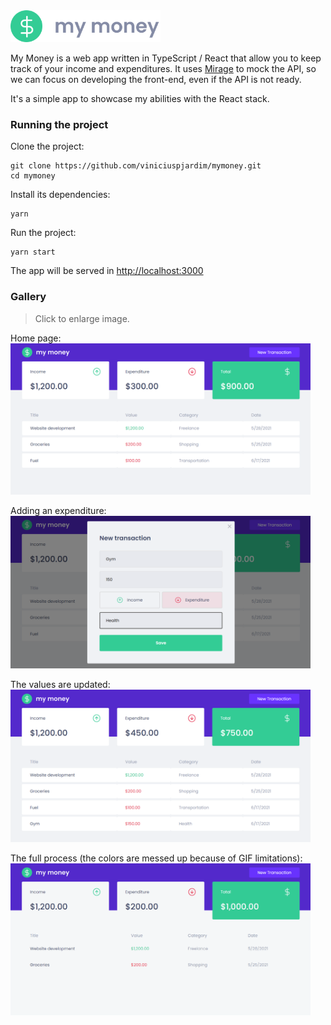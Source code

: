 <img src=".docs/logo-gray.svg" width="240">

My Money is a web app written in TypeScript / React that allow
you to keep track of your income and expenditures. It uses
[Mirage](https://miragejs.com/) to mock the API, so we
can focus on developing the front-end, even if the API is not
ready.

It's a simple app to showcase my abilities with the React stack.

### Running the project

Clone the project:
```shell
git clone https://github.com/viniciuspjardim/mymoney.git
cd mymoney
```

Install its dependencies:
```shell
yarn
```

Run the project:
```shell
yarn start
```

The app will be served in
[http://localhost:3000](http://localhost:3000/)

### Gallery

> Click to enlarge image.

Home page:  
<img src=".docs/mymoney2.png" width="480">

Adding an expenditure:  
<img src=".docs/mymoney3.png" width="480">

The values are updated:  
<img src=".docs/mymoney4.png" width="480">

The full process (the colors are messed up because of GIF limitations):  
<img src=".docs/mymoney1.gif" width="480">
